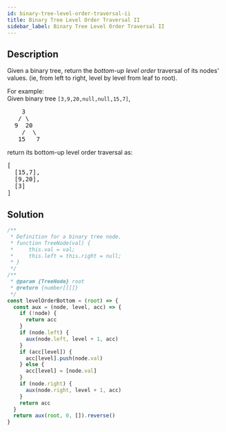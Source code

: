 ```yaml
---
id: binary-tree-level-order-traversal-ii
title: Binary Tree Level Order Traversal II
sidebar_label: Binary Tree Level Order Traversal II
---
```

## Description
<div class="description">
<p>Given a binary tree, return the <i>bottom-up level order</i> traversal of its nodes' values. (ie, from left to right, level by level from leaf to root).</p>

<p>
For example:<br />
Given binary tree <code>[3,9,20,null,null,15,7]</code>,<br />
<pre>
    3
   / \
  9  20
    /  \
   15   7
</pre>
</p>
<p>
return its bottom-up level order traversal as:<br />
<pre>
[
  [15,7],
  [9,20],
  [3]
]
</pre>
</p>
</div>

## Solution
```javascript
/**
 * Definition for a binary tree node.
 * function TreeNode(val) {
 *     this.val = val;
 *     this.left = this.right = null;
 * }
 */
/**
 * @param {TreeNode} root
 * @return {number[][]}
 */
const levelOrderBottom = (root) => {
  const aux = (node, level, acc) => {
    if (!node) {
      return acc
    }
    if (node.left) {
      aux(node.left, level + 1, acc)
    }
    if (acc[level]) {
      acc[level].push(node.val)
    } else {
      acc[level] = [node.val]
    }
    if (node.right) {
      aux(node.right, level + 1, acc)
    }
    return acc
  }
  return aux(root, 0, []).reverse()
}

```